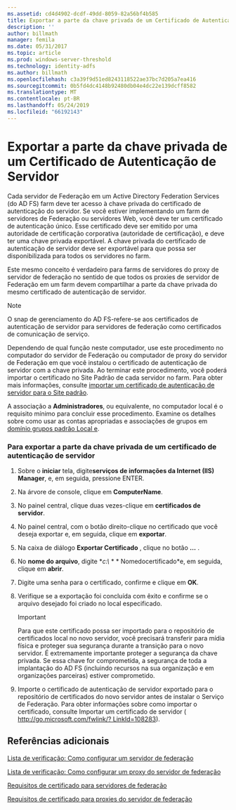 ```yaml
---
ms.assetid: cd4d4902-dcdf-49dd-8059-82a56bf4b585
title: Exportar a parte da chave privada de um Certificado de Autenticação de Servidor
description: ''
author: billmath
manager: femila
ms.date: 05/31/2017
ms.topic: article
ms.prod: windows-server-threshold
ms.technology: identity-adfs
ms.author: billmath
ms.openlocfilehash: c3a39f9d51ed8243118522ae37bc7d205a7ea416
ms.sourcegitcommit: 0b5fd4dc4148b92480db04e4dc22e139dcff8582
ms.translationtype: MT
ms.contentlocale: pt-BR
ms.lasthandoff: 05/24/2019
ms.locfileid: "66192143"
---
```

# <a name="export-the-private-key-portion-of-a-server-authentication-certificate"></a>Exportar a parte da chave privada de um Certificado de Autenticação de Servidor

Cada servidor de Federação em um Active Directory Federation Services \(do AD FS\) farm deve ter acesso à chave privada do certificado de autenticação do servidor. Se você estiver implementando um farm de servidores de Federação ou servidores Web, você deve ter um certificado de autenticação único. Esse certificado deve ser emitido por uma autoridade de certificação corporativa \(autoridade de certificação\), e deve ter uma chave privada exportável. A chave privada do certificado de autenticação de servidor deve ser exportável para que possa ser disponibilizada para todos os servidores no farm.  
  
Este mesmo conceito é verdadeiro para farms de servidores do proxy de servidor de federação no sentido de que todos os proxies de servidor de Federação em um farm devem compartilhar a parte da chave privada do mesmo certificado de autenticação de servidor.  
  
> [!NOTE]  
> O snap de gerenciamento do AD FS\-refere-se aos certificados de autenticação de servidor para servidores de federação como certificados de comunicação de serviço.  
  
Dependendo de qual função neste computador, use este procedimento no computador do servidor de Federação ou computador de proxy do servidor de Federação em que você instalou o certificado de autenticação de servidor com a chave privada. Ao terminar este procedimento, você poderá importar o certificado no Site Padrão de cada servidor no farm. Para obter mais informações, consulte [importar um certificado de autenticação de servidor para o Site padrão](Import-a-Server-Authentication-Certificate-to-the-Default-Web-Site.md).  
  
A associação a **Administradores**, ou equivalente, no computador local é o requisito mínimo para concluir esse procedimento.  Examine os detalhes sobre como usar as contas apropriadas e associações de grupos em [domínio grupos padrão Local e](https://go.microsoft.com/fwlink/?LinkId=83477).   
  
### <a name="to-export-the-private-key-portion-of-a-server-authentication-certificate"></a>Para exportar a parte da chave privada de um certificado de autenticação de servidor  
  
1.  Sobre o **iniciar** tela, digite**serviços de informações da Internet \(IIS\) Manager**, e, em seguida, pressione ENTER.  
  
2.  Na árvore de console, clique em **ComputerName**.  
  
3.  No painel central, clique duas vezes\-clique em **certificados de servidor**.  
  
4.  No painel central, com o botão direito\-clique no certificado que você deseja exportar e, em seguida, clique em **exportar**.  
  
5.  Na caixa de diálogo **Exportar Certificado** , clique no botão **…** .  
  
6.  No **nome do arquivo**, digite **c:\\* * * Nomedocertificado*e, em seguida, clique em **abrir**.  
  
7.  Digite uma senha para o certificado, confirme e clique em **OK**.  
  
8.  Verifique se a exportação foi concluída com êxito e confirme se o arquivo desejado foi criado no local especificado.  
  
    > [!IMPORTANT]  
    > Para que este certificado possa ser importado para o repositório de certificados local no novo servidor, você precisará transferir para mídia física e proteger sua segurança durante a transição para o novo servidor. É extremamente importante proteger a segurança da chave privada. Se essa chave for comprometida, a segurança de toda a implantação do AD FS \(incluindo recursos na sua organização e em organizações parceiras\) estiver comprometido.  
  
9. Importe o certificado de autenticação de servidor exportado para o repositório de certificados do novo servidor antes de instalar o Serviço de Federação. Para obter informações sobre como importar o certificado, consulte Importar um certificado de servidor \( [http:\/\/go.microsoft.com\/fwlink\/? LinkId\=108283](https://go.microsoft.com/fwlink/?LinkId=108283)\).  
  
## <a name="additional-references"></a>Referências adicionais  
[Lista de verificação: Como configurar um servidor de federação](Checklist--Setting-Up-a-Federation-Server.md)  
  
[Lista de verificação: Como configurar um proxy do servidor de federação](Checklist--Setting-Up-a-Federation-Server-Proxy.md)  
  
[Requisitos de certificado para servidores de federação](https://technet.microsoft.com/library/dd807040.aspx)  
  
[Requisitos de certificado para proxies do servidor de federação](https://technet.microsoft.com/library/dd807054.aspx)  
  

